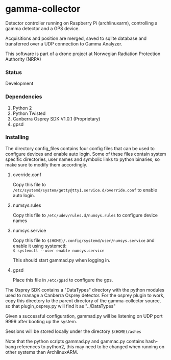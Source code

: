 # gamma-collector

Detector controller running on Raspberry Pi (archlinuxarm), controlling a gamma detector and a GPS device.

Acquisitions and position are merged, saved to sqlite database and transferred over a UDP connection to Gamma Analyzer.

This software is part of a drone project at Norwegian Radiation Protection Authority (NRPA)

### Status
   Development

### Dependencies
1. Python 2
2. Python Twisted
3. Canberra Osprey SDK V1.0.1 (Proprietary)
4. gpsd

### Installing

The directory config_files contains four config files that can be used to configure devices and enable auto login.
Some of these files contain system specific directories, user names and symbolic links to python binaries, 
so make sure to modify them accordingly.

1. override.conf

   Copy this file to ``/etc/systemd/system/getty@tty1.service.d/override.conf`` to enable auto login.

2. numsys.rules

   Copy this file to ``/etc/udev/rules.d/numsys.rules`` to configure device names

3. numsys.service

   Copy this file to ``$(HOME)/.config/systemd/user/numsys.service`` and enable it using systemctl:  
   `$ systemctl --user enable numsys.service`
   
   This should start gammad.py when logging in.
   
4. gpsd

	Place this file in ``/etc/gpsd`` to configure the gps.

The Osprey SDK contains a "DataTypes" directory with the python modules used to manage a Canberra Osprey detector.
For the osprey plugin to work, copy this directory to the parent directory of the gamma-collector source, 
so that plugin_osprey.py will find it as "../DataTypes"

Given a successful configuration, gammad.py will be listening on UDP port 9999 after booting up the system.

Sessions will be stored locally under the directory ``$(HOME)/ashes``

Note that the python scripts gammad.py and gammac.py contains hash-bang references to python2, 
this may need to be changed when running on other systems than ArchlinuxARM.
